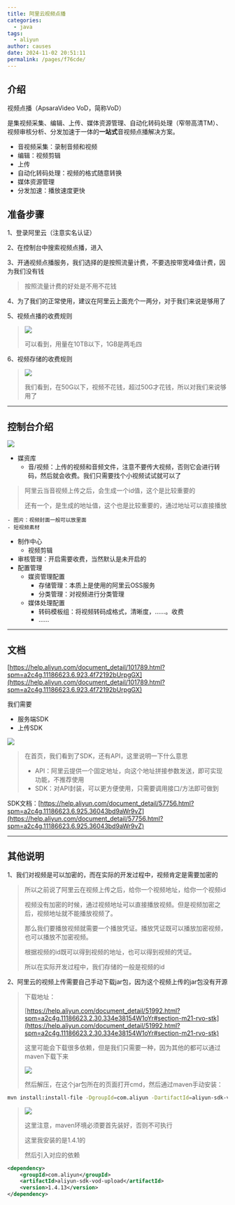 ```yaml
---
title: 阿里云视频点播
categories: 
  - java
tags: 
  - aliyun
author: causes
date: 2024-11-02 20:51:11
permalink: /pages/f76cde/
---
```

## 介绍


视频点播（ApsaraVideo VoD，简称VoD）



是集视频采集、编辑、上传、媒体资源管理、自动化转码处理（窄带高清TM）、视频审核分析、分发加速于一体的**一站式**音视频点播解决方案。



+ 音视频采集：录制音频和视频
+ 编辑：视频剪辑
+ 上传
+ 自动化转码处理：视频的格式随意转换
+ 媒体资源管理
+ 分发加速：播放速度更快



## 准备步骤


1、登录阿里云（注意实名认证）



2、在控制台中搜索视频点播，进入



3、开通视频点播服务，我们选择的是按照流量计费，不要选按带宽峰值计费，因为我们没有钱



> 按照流量计费的好处是不用不花钱
>



4、为了我们的正常使用，建议在阿里云上面充个一两分，对于我们来说是够用了



5、视频点播的收费规则



> ![](https://cdn.nlark.com/yuque/0/2021/png/1607475/1609744972554-75f3b375-fb9b-478c-82fd-1f874c9533fa.png)
>
> 可以看到，用量在10TB以下，1GB是两毛四
>



6、视频存储的收费规则



> ![](https://cdn.nlark.com/yuque/0/2021/png/1607475/1609744972542-eb8b73a1-9b0f-4181-83de-bc898707848c.png)
>
> 我们看到，在50G以下，视频不花钱，超过50G才花钱，所以对我们来说够用了
>

---

## 控制台介绍


![](https://cdn.nlark.com/yuque/0/2021/png/1607475/1609744972556-f2efcd01-11be-41cb-a855-8403835af76b.png)



+ 媒资库
    - 音/视频：上传的视频和音频文件，注意不要传大视频，否则它会进行转码，然后就会收费。我们只需要找个小视频试试就可以了

> 阿里云当音视频上传之后，会生成一个id值，这个是比较重要的
>
> 还有一个，是生成的地址值，这个也是比较重要的，通过地址可以直接播放
>

    - 图片：视频封面一般可以放里面
    - 短视频素材
+ 制作中心
    - 视频剪辑
+ 审核管理：开启需要收费，当然默认是未开启的
+ 配置管理
    - 媒资管理配置
        * 存储管理：本质上是使用的阿里云OSS服务
        * 分类管理：对视频进行分类管理
    - 媒体处理配置
        * 转码模板组：将视频转码成格式，清晰度，......。收费
        * ......

---

## 文档


[https://help.aliyun.com/document_detail/101789.html?spm=a2c4g.11186623.6.923.4f72192bUrpgGX](https://help.aliyun.com/document_detail/101789.html?spm=a2c4g.11186623.6.923.4f72192bUrpgGX)



我们需要



+ 服务端SDK
+ 上传SDK



![](https://cdn.nlark.com/yuque/0/2021/png/1607475/1609744972560-3791e45b-13a1-424f-ba1e-e7c6e7b33ad6.png)



> 在首页，我们看到了SDK，还有API，这里说明一下什么意思
>
> + API：阿里云提供一个固定地址，向这个地址拼接参数发送，即可实现功能，不推荐使用
> + SDK：对API封装，可以更方便使用，只需要调用接口/方法即可做到
>



SDK文档：[https://help.aliyun.com/document_detail/57756.html?spm=a2c4g.11186623.6.925.36043bd9aWr9vZ](https://help.aliyun.com/document_detail/57756.html?spm=a2c4g.11186623.6.925.36043bd9aWr9vZ)

---

## 其他说明


1、我们对视频是可以加密的，而在实际的开发过程中，视频肯定是需要加密的



> 所以之前说了阿里云在视频上传之后，给你一个视频地址，给你一个视频id
>
> 视频没有加密的时候，通过视频地址可以直接播放视频。但是视频加密之后，视频地址就不能播放视频了。
>
> 那么我们要播放视频就需要一个播放凭证。播放凭证既可以播放加密视频，也可以播放不加密视频。
>
> 根据视频的id既可以得到视频的地址，也可以得到视频的凭证。
>
> 所以在实际开发过程中，我们存储的一般是视频的id
>



2、阿里云的视频上传需要自己手动下载jar包，因为这个视频上传的jar包没有开源



> 下载地址：
>
> [https://help.aliyun.com/document_detail/51992.html?spm=a2c4g.11186623.2.30.334e38154W1oYr#section-m21-rvo-stk](https://help.aliyun.com/document_detail/51992.html?spm=a2c4g.11186623.2.30.334e38154W1oYr#section-m21-rvo-stk)
>
> 这里可能会下载很多依赖，但是我们只需要一种，因为其他的都可以通过maven下载下来
>
> ![](https://cdn.nlark.com/yuque/0/2021/png/1607475/1609744972525-a463a3d7-d12a-4d79-8285-2486921239cf.png)
>
> 然后解压，在这个jar包所在的页面打开cmd，然后通过maven手动安装：
>

```bash
mvn install:install-file -DgroupId=com.aliyun -DartifactId=aliyun-sdk-vod-upload -Dversion=1.4.13 -Dpackaging=jar -Dfile=aliyun-java-vod-upload-1.4.13.jar
```

> ![](https://cdn.nlark.com/yuque/0/2021/png/1607475/1609744972538-69037517-8ac9-46ad-a02a-83e6edf7334e.png)
>
> 这里注意，maven环境必须要首先装好，否则不可执行
>
> 这里我安装的是1.4.1的
>
> 然后引入对应的依赖
>

```xml
<dependency>
    <groupId>com.aliyun</groupId>
    <artifactId>aliyun-sdk-vod-upload</artifactId>
    <version>1.4.13</version>
</dependency>
```

